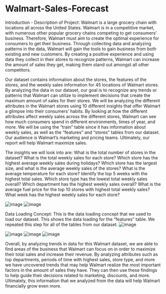 # Walmart-Sales-Forecast
Introduction - Description of Project:
Walmart is a large grocery chain with locations all across the United States. Walmart is in a competitive market, with numerous other popular grocery chains competing to get consumers’ business. Therefore, Walmart must aim to create the optimal experience for consumers to get their business. Through collecting data and analyzing patterns in the data, Walmart will gain the tools to gain business from both existing and new customers. By creating a positive experience and using data they collect in their stores to recognize patterns, Walmart can increase the amount of sales they get, making them stand out amongst all other competitors.

Our dataset contains information about the stores, the features of the stores, and the weekly sales information for 45 locations of Walmart stores. By analyzing the data in our dataset, our goal is to recognize any trends or patterns that Walmart can utilize to implement decisions that create the maximum amount of sales for their stores. We will be analyzing the different attributes in the Walmart stores using 10 different insights that offer Walmart a glimpse into their consumers’ habits. By looking at how the different attributes affect weekly sales across the different stores, Walmart can see how much consumers spend in different environments, times of year, and more. We will be using the “train” table since it has information about weekly sales, as well as the “features” and “stores" tables from our dataset. Our audience is Walmart’s marketing and pricing teams. Ultimately, our report will help Walmart maximize sales.

The insights we will look into are:
What is the total number of stores in the dataset?
What is the total weekly sales for each store?
Which store has the highest average weekly sales during holidays?
Which store has the largest size, and what is the average weekly sales of the stores?
What is the average temperature for each store? 
Identify the top 5 weeks with the highest total sales.
Which store type has the lowest total weekly sales overall?
Which department has the highest weekly sales overall?
What is the average fuel price for the top 10 stores with highest total weekly sales?
What week has the highest weekly sales for each store?



![image](https://github.com/user-attachments/assets/3ddf63a4-3ba4-4a82-a126-4ada9d5a2e9c)
![image](https://github.com/user-attachments/assets/774c6bc1-49b6-4839-b512-210f4e9f3161)

Data Loading Concept:
This is the data loading concept that we used to load our dataset. This shows the data loading for the “features” table. We repeated this step for all of the tables from our dataset.
![image](https://github.com/user-attachments/assets/98720341-1cec-45f8-9c33-09f89be438b8)

![image](https://github.com/user-attachments/assets/a85a8991-7e84-42f9-ae58-9fc9df05dd8f)
![image](https://github.com/user-attachments/assets/76b6cfc4-d059-45a9-9ddf-23bc11cd865c)
![image](https://github.com/user-attachments/assets/30fd0985-122d-4a98-9052-2a27856a15a0)


Overall, by analyzing trends in data for this Walmart dataset, we are able to find areas of the business that Walmart can focus on in order to maximize their total sales and increase their revenue. By analyzing attributes such as top departments, periods of time with highest sales, store type, and more we have uncovered trends that may help Walmart realize the most important factors in the amount of sales they have. They can then use these findings to help guide their decisions related to marketing, discounts, and more. Ultimately, this information that we analyzed from the data will help Walmart financially grow even more.
